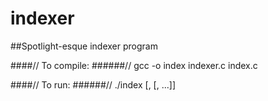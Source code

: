 # indexer
##Spotlight-esque indexer program

####// To compile:
######//      gcc -o index indexer.c index.c

####// To run:
######//      ./index <word> <filename>[, <filename>[, ...]]
